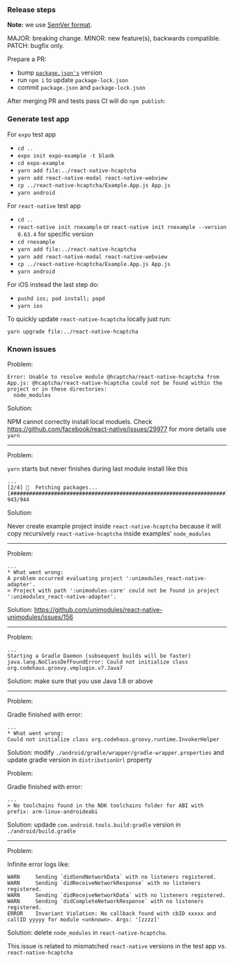 ### Release steps

**Note:** we use [SemVer format](https://semver.org/).

MAJOR: breaking change.
MINOR: new feature(s), backwards compatible.
PATCH: bugfix only.

Prepare a PR:

- bump [`package.json's`](./package.json) version
- run `npm i` to update `package-lock.json`
- commit `package.json` and `package-lock.json`

After merging PR and tests pass CI will do `npm publish`:

### Generate test app

For `expo` test app

- `cd ..` 
- `expo init expo-example -t blank`
- `cd expo-example`
- `yarn add file:../react-native-hcaptcha`
- `yarn add react-native-modal react-native-webview`
- `cp ../react-native-hcaptcha/Example.App.js App.js`
- `yarn android`

For `react-native` test app

- `cd ..` 
- `react-native init rnexample` or `react-native init rnexample --version 0.63.4` for specific version
- `cd rnexample`
- `yarn add file:../react-native-hcaptcha`
- `yarn add react-native-modal react-native-webview`
- `cp ../react-native-hcaptcha/Example.App.js App.js`
- `yarn android`

For iOS instead the last step do:

- `pushd ios; pod install; popd`
- `yarn ios`

To quickly update `react-native-hcaptcha` locally just run:

`yarn upgrade file:../react-native-hcaptcha`


### Known issues

Problem:
```
Error: Unable to resolve module @hcaptcha/react-native-hcaptcha from App.js: @hcaptcha/react-native-hcaptcha could not be found within the project or in these directories:
  node_modules
```

Solution:

NPM cannot correctly install local moduels. Check
https://github.com/facebook/react-native/issues/29977 for more details use `yarn`

---

Problem:

`yarn` starts but never finishes during last module install like this
```
...
[2/4] 🚚  Fetching packages...
[#####################################################################] 943/944
```

Solution:

Never create example project inside `react-native-hcaptcha` because it will copy recursively `react-native-hcaptcha` inside examples' `node_modules`

---

Problem:

```
...
* What went wrong:
A problem occurred evaluating project ':unimodules_react-native-adapter'.
> Project with path ':unimodules-core' could not be found in project ':unimodules_react-native-adapter'.
```

Solution: https://github.com/unimodules/react-native-unimodules/issues/156

---

Problem:

```
...
Starting a Gradle Daemon (subsequent builds will be faster)
java.lang.NoClassDefFoundError: Could not initialize class org.codehaus.groovy.vmplugin.v7.Java7
```

Solution: make sure that you use Java 1.8 or above

---

Problem:

Gradle finished with error:
```
...
* What went wrong:
Could not initialize class org.codehaus.groovy.runtime.InvokerHelper
```

Solution: modify `./android/gradle/wrapper/gradle-wrapper.properties` and update gradle version in `distributionUrl` property

Problem:

Gradle finished with error:

```
...
> No toolchains found in the NDK toolchains folder for ABI with prefix: arm-linux-androideabi
```

Solution: updade `com.android.tools.build:gradle` version in `./android/build.gradle`

---

Problem:

Infinite error logs like:

```
WARN     Sending `didSendNetworkData` with no listeners registered.
WARN     Sending `didReceiveNetworkResponse` with no listeners registered.
WARN     Sending `didReceiveNetworkData` with no listeners registered.
WARN     Sending `didCompleteNetworkResponse` with no listeners registered.
ERROR    Invariant Violation: No callback found with cbID xxxxx and callID yyyyy for module <unknown>. Args: '[zzzz]'

```

Solution: delete `node_modules` in `react-native-hcaptcha`.

This issue is related to mismatched `react-native` versions in the test app vs. `react-native-hcaptcha`
